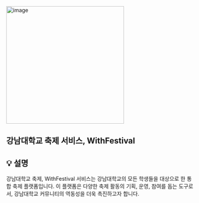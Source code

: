 <img width="313" alt="image" src="https://github.com/miIlicon/WithFestival-BackEnd/assets/26915908/b71fb76b-51ba-4ce6-9811-38a04ba4e822"/>
<br/>

## 강남대학교 축제 서비스, WithFestival

## 💡 설명
강남대학교 축제, WithFestival 서비스는 강남대학교의 모든 학생들을 대상으로 한 통합 축제 플랫폼입니다. 
이 플랫폼은 다양한 축제 활동의 기획, 운영, 참여를 돕는 도구로서, 
강남대학교 커뮤니티의 역동성을 더욱 촉진하고자 합니다.
